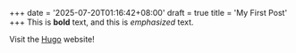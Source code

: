 +++
date = '2025-07-20T01:16:42+08:00'
draft = true
title = 'My First Post'
+++
This is **bold** text, and this is *emphasized* text.

Visit the [Hugo](https://gohugo.io) website!